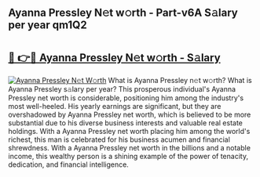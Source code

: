 ## Ayanna Pressley N𝚎t w𝚘rth - Part-v6A S𝚊lary per year qm1Q2

# <h2><a href="http://gc48onq.nevu.top/?p=Ayanna+Pressley">🔗 👉🔴 Ayanna Pressley N𝚎t w𝚘rth - S𝚊lary</a></h2>

[![Ayanna Pressley N𝚎t W𝚘rth](https://i.imgur.com/Oavwk0R.jpeg)](http://gc48onq.nevu.top/?p=Ayanna+Pressley)
What is Ayanna Pressley n𝚎t w𝚘rth? What is Ayanna Pressley s𝚊lary per year?
This prosperous individual's Ayanna Pressley net worth is considerable, positioning him among the industry's most well-heeled. His yearly earnings are significant, but they are overshadowed by Ayanna Pressley net worth, which is believed to be more substantial due to his diverse business interests and valuable real estate holdings. With a Ayanna Pressley net worth placing him among the world's richest, this man is celebrated for his business acumen and financial shrewdness. With a Ayanna Pressley net worth in the billions and a notable income, this wealthy person is a shining example of the power of tenacity, dedication, and financial intelligence.
